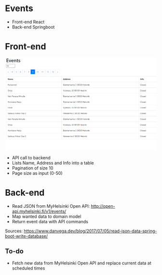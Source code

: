 # Events
* Front-end React
* Back-end Springboot

# Front-end
![](Images/events_front.PNG)

* API call to backend
* Lists Name, Address and Info into a table
* Pagination of size 10
* Page size as input (0-50)

# Back-end

* Read JSON from MyHelsinki Open API: http://open-api.myhelsinki.fi/v1/events/
* Map wanted data to domain model
* Return event data with API commands

Sources: https://www.danvega.dev/blog/2017/07/05/read-json-data-spring-boot-write-database/

## To-do
* Fetch new data from MyHelsinki Open API and replace current data at scheduled times


